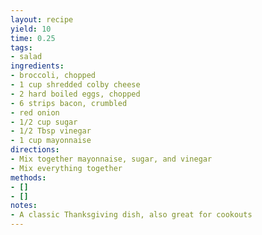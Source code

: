 ```yaml
---
layout: recipe
yield: 10
time: 0.25
tags:
- salad
ingredients:
- broccoli, chopped
- 1 cup shredded colby cheese
- 2 hard boiled eggs, chopped
- 6 strips bacon, crumbled
- red onion
- 1/2 cup sugar
- 1/2 Tbsp vinegar
- 1 cup mayonnaise
directions:
- Mix together mayonnaise, sugar, and vinegar
- Mix everything together
methods:
- []
- []
notes:
- A classic Thanksgiving dish, also great for cookouts
---
```

